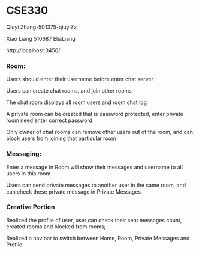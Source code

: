 # CSE330
Qiuyi Zhang-501375-qiuyiZz<p>
Xiao Liang 510687 EliaLiang

http://localhost:3456/

<h3>Room:</h3>
Users should enter their username before enter chat server<p>
Users can create chat rooms, and join other rooms<p>
The chat room displays all room users and room chat log<p>
A private room can be created that is password protected, enter private room need enter correct password<p>
Only owner of chat rooms can remove other users out of the room, and can block users from joining that particular room<p>

<h3>Messaging:</h3>
Enter a message in Room will show their messages and username to all users in this room<p>
Users can send private messages to another user in the same room, and can check these private message in Private Messages<p>

<h3>Creative Portion </h3>
Realized the profile of user, user can check their sent messages count, created rooms and blocked from rooms;<p>
Realized a nav bar to switch between Home, Room, Private Messages and Profile<p>
